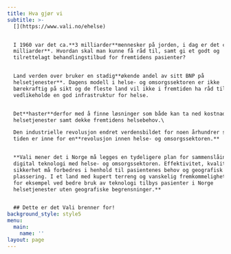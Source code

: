 ```yaml
---
title: Hva gjør vi
subtitle: >-
  [](https://www.vali.no/ehelse)


  I 1960 var det ca.**3 milliarder**mennesker på jorden, i dag er det ca.**7,7
  milliarder**. Hvordan skal man kunne få råd til, samt gi et godt og
  tilrettelagt behandlingstilbud for fremtidens pasienter?


  Land verden over bruker en stadig**økende andel av sitt BNP på
  helsetjenester**. Dagens modell i helse- og omsorgssektoren er ikke
  bærekraftig på sikt og de fleste land vil ikke i fremtiden ha råd til å
  vedlikeholde en god infrastruktur for helse.


  Det**haster**derfor med å finne løsninger som både kan ta ned kostnaden på
  helsetjenester samt dekke fremtidens helsebehov.\

  Den industrielle revolusjon endret verdensbildet for noen århundrer siden,
  tiden er inne for en**revolusjon innen helse- og omsorgssektoren.**


  **Vali mener det i Norge må legges en tydeligere plan for sammenslåingen av
  digital teknologi med helse- og omsorgssektoren. Effektivitet, kvalitet og
  sikkerhet må forbedres i henhold til pasientenes behov og geografisk
  plassering. I et land med kupert terreng og vanskelig fremkommelighet kan det
  for eksempel ved bedre bruk av teknologi tilbys pasienter i Norge
  helsetjenester uten geografiske begrensninger.**


  ## Dette er det Vali brenner for!
background_style: style5
menu:
  main:
    name: ''
layout: page
---
```


